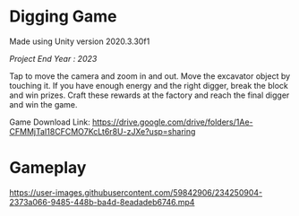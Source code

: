 # Digging Game
Made using Unity version 2020.3.30f1
 
*Project End Year : 2023*

Tap to move the camera and zoom in and out. Move the excavator object by touching it. If you have enough energy and the right digger, break the block and win prizes. Craft these rewards at the factory and reach the final digger and win the game.

Game Download Link: https://drive.google.com/drive/folders/1Ae-CFMMjTaI18CFCMO7KcLt6r8U-zJXe?usp=sharing
# Gameplay



https://user-images.githubusercontent.com/59842906/234250904-2373a066-9485-448b-ba4d-8eadadeb6746.mp4

